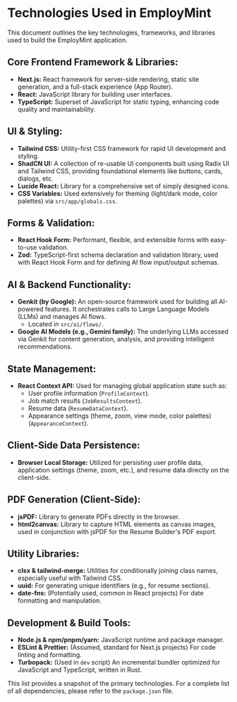 
# Technologies Used in EmployMint

This document outlines the key technologies, frameworks, and libraries used to build the EmployMint application.

## Core Frontend Framework & Libraries:
- **Next.js:** React framework for server-side rendering, static site generation, and a full-stack experience (App Router).
- **React:** JavaScript library for building user interfaces.
- **TypeScript:** Superset of JavaScript for static typing, enhancing code quality and maintainability.

## UI & Styling:
- **Tailwind CSS:** Utility-first CSS framework for rapid UI development and styling.
- **ShadCN UI:** A collection of re-usable UI components built using Radix UI and Tailwind CSS, providing foundational elements like buttons, cards, dialogs, etc.
- **Lucide React:** Library for a comprehensive set of simply designed icons.
- **CSS Variables:** Used extensively for theming (light/dark mode, color palettes) via `src/app/globals.css`.

## Forms & Validation:
- **React Hook Form:** Performant, flexible, and extensible forms with easy-to-use validation.
- **Zod:** TypeScript-first schema declaration and validation library, used with React Hook Form and for defining AI flow input/output schemas.

## AI & Backend Functionality:
- **Genkit (by Google):** An open-source framework used for building all AI-powered features. It orchestrates calls to Large Language Models (LLMs) and manages AI flows.
  - Located in `src/ai/flows/`.
- **Google AI Models (e.g., Gemini family):** The underlying LLMs accessed via Genkit for content generation, analysis, and providing intelligent recommendations.

## State Management:
- **React Context API:** Used for managing global application state such as:
  - User profile information (`ProfileContext`).
  - Job match results (`JobResultsContext`).
  - Resume data (`ResumeDataContext`).
  - Appearance settings (theme, zoom, view mode, color palettes) (`AppearanceContext`).

## Client-Side Data Persistence:
- **Browser Local Storage:** Utilized for persisting user profile data, application settings (theme, zoom, etc.), and resume data directly on the client-side.

## PDF Generation (Client-Side):
- **jsPDF:** Library to generate PDFs directly in the browser.
- **html2canvas:** Library to capture HTML elements as canvas images, used in conjunction with jsPDF for the Resume Builder's PDF export.

## Utility Libraries:
- **clsx & tailwind-merge:** Utilities for conditionally joining class names, especially useful with Tailwind CSS.
- **uuid:** For generating unique identifiers (e.g., for resume sections).
- **date-fns:** (Potentially used, common in React projects) For date formatting and manipulation.

## Development & Build Tools:
- **Node.js & npm/pnpm/yarn:** JavaScript runtime and package manager.
- **ESLint & Prettier:** (Assumed, standard for Next.js projects) For code linting and formatting.
- **Turbopack:** (Used in `dev` script) An incremental bundler optimized for JavaScript and TypeScript, written in Rust.

This list provides a snapshot of the primary technologies. For a complete list of all dependencies, please refer to the `package.json` file.

